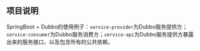 ## 项目说明
SpringBoot + Dubbo的使用例子：`service-provider`为Dubbo服务提供方；`service-consumer`为Dubbo服务消费方；`service-api`为Dubbo服务提供方暴露出来的服务接口，以及包含所有的公共依赖。